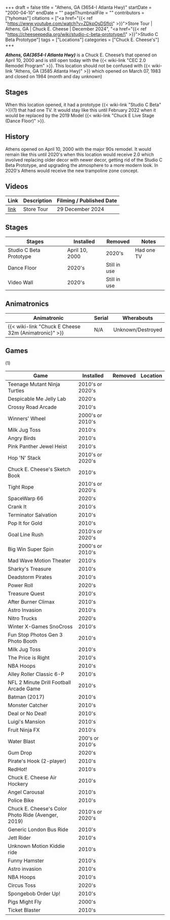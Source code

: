 +++
draft = false
title = "Athens, GA (3654-I Atlanta Hwy)"
startDate = "2000-04-10"
endDate = ""
pageThumbnailFile = ""
contributors = ["tyhomas"]
citations = ["<a href=\"{{< ref \"https://www.youtube.com/watch?v=ZDkpOsDSfIo\" >}}\">Store Tour | Athens, GA | Chuck E. Cheese | December 2024</a>", "<a href=\"{{< ref \"https://cheeseepedia.org/wiki/studio-c-beta-prototype/\" >}}\">Studio C Beta Prototype</a>"]
tags = ["Locations"]
categories = ["Chuck E. Cheese's"]
+++

***Athens, GA(3654-I Atlanta Hwy)*** is a Chuck E. Cheese’s that opened on April 10, 2000 and is still open today with the {{< wiki-link "CEC 2.0 Remodel Program" >}}. This location should not be confused with {{< wiki-link "Athens, GA (3585 Atlanta Hwy)" >}} which opened on March 07, 1983 and closed on 1984 (month and day unknown)

## Stages

When this location opened, it had a prototype {{< wiki-link "Studio C Beta" >}}(1) that had one TV. It would stay like this until February 2022 when it would be replaced by the 2019 Model {{< wiki-link "Chuck E Live Stage (Dance Floor)" >}}.

## History

Athens opened on April 10, 2000 with the major 90s remodel. It would remain like this until 2020's when this location would receive 2.0 which involved replacing older decor with newer decor, getting rid of the Studio C Beta Prototype, and upgrading the atmosphere to a more modern look. In 2020's Athens would receive the new trampoline zone concept.

## Videos

| Link                                                | Description | Filming / Published Date |
|-----------------------------------------------------|-------------|--------------------------|
| [link](https://www.youtube.com/watch?v=WV1C5SBE5Sw) | Store Tour  | 29 December 2024         |

## Stages

| Stages                  | Installed      | Removed      | Notes      |
|-------------------------|----------------|--------------|------------|
| Studio C Beta Prototype | April 10, 2000 | 2020's       | Had one TV |
| Dance Floor             | 2020's         | Still in use |            |
| Video Wall              | 2020's         | Still in use |            |

## Animatronics

| Animatronic                                                | Serial | Wherabouts        |
|------------------------------------------------------------|--------|-------------------|
| {{< wiki-link "Chuck E Cheese 32m (Animatronic)" >}} | N/A    | Unknown/Destroyed |

## Games

(1)

| Game                                               | Installed        | Removed | Location |
|----------------------------------------------------|------------------|---------|----------|
| Teenage Mutant Ninja Turtles                       | 2010's or 2020's |         |          |
| ﻿Despicable Me Jelly Lab                           | 2020's           |         |          |
| Crossy Road Arcade                                 | 2010's           |         |          |
| Winners' Wheel                                     | 2000's or 2010's |         |          |
| Milk Jug Toss                                      | 2010's           |         |          |
| Angry Birds                                        | 2010's           |         |          |
| Pink Panther Jewel Heist                           | 2010's           |         |          |
| Hop 'N' Stack                                      | 2010's or 2020's |         |          |
| Chuck E. Cheese's Sketch Book                      | 2010's           |         |          |
| Tight Rope                                         | 2010's or 2020's |         |          |
| SpaceWarp 66                                       | 2020's           |         |          |
| Crank It                                           | 2010's           |         |          |
| Terminator Salvation                               | 2010's           |         |          |
| Pop It for Gold                                    | 2010's           |         |          |
| Goal Line Rush                                     | 2010's or 2020's |         |          |
| Big Win Super Spin                                 | 2000's or 2010's |         |          |
| Mad Wave Motion Theater                            | 2010's           |         |          |
| Sharky's Treasure                                  | 2010's           |         |          |
| Deadstorm Pirates                                  | 2010's           |         |          |
| Power Roll                                         | 2020's           |         |          |
| Treasure Quest                                     | 2010's           |         |          |
| After Burner Climax                                | 2010's           |         |          |
| Astro Invasion                                     | 2010's           |         |          |
| Nitro Trucks                                       | 2020's           |         |          |
| Winter X-Games SnoCross                            | 2010's           |         |          |
| Fun Stop Photos Gen 3 Photo Booth                  | 2010's           |         |          |
| Milk Jug Toss                                      | 2010's           |         |          |
| The Price is Right                                 | 2010's           |         |          |
| NBA Hoops                                          | 2010's           |         |          |
| Alley Roller Classic 6-P                           | 2010's           |         |          |
| NFL 2 Minute Drill Football Arcade Game            | 2010's           |         |          |
| Batman (2017)                                      | 2010's           |         |          |
| Monster Catcher                                    | 2010's           |         |          |
| Deal or No Deal!                                   | 2010's           |         |          |
| Luigi's Mansion                                    | 2010's           |         |          |
| Fruit Ninja FX                                     | 2010's           |         |          |
| Water Blast                                        | 200's or 2010's  |         |          |
| Gum Drop                                           | 2020's           |         |          |
| Pirate's Hook (2-player)                           | 2010's           |         |          |
| RedHot!                                            | 2010's           |         |          |
| Chuck E. Cheese Air Hockery                        | 2010's           |         |          |
| Angel Carousal                                     | 2010's           |         |          |
| Police Bike                                        | 2010's           |         |          |
| Chuck E. Cheese's Color Photo Ride (Avenger, 2019) | 2010's or 2020's |         |          |
| Generic London Bus Ride                            | 2010's           |         |          |
| Jett Rider                                         | 2010's           |         |          |
| Unknown Motion Kiddie ride                         | 2010's           |         |          |
| Funny Hamster                                      | 2010's           |         |          |
| Astro invasion                                     | 2010's           |         |          |
| NBA Hoops                                          | 2010's           |         |          |
| Circus Toss                                        | 2020's           |         |          |
| Spongebob Order Up!                                | 2010's           |         |          |
| Pigs Might Fly                                     | 2000's           |         |          |
| Ticket Blaster                                     | 2010's           |         |          |